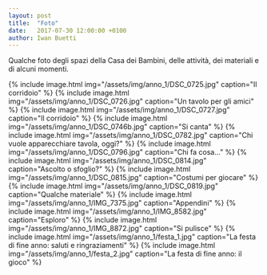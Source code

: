 ```yaml
---
layout: post
title:  "Foto"
date:   2017-07-30 12:00:00 +0100
author: Iwan Buetti
---
```


Qualche foto degli spazi della Casa dei Bambini, delle attività, dei materiali e di alcuni momenti.


{% include image.html img="/assets/img/anno_1/DSC_0725.jpg" caption="Il corridoio" %}
{% include image.html img="/assets/img/anno_1/DSC_0726.jpg" caption="Un tavolo per gli amici" %}
{% include image.html img="/assets/img/anno_1/DSC_0727.jpg" caption="Il corridoio" %}
{% include image.html img="/assets/img/anno_1/DSC_0746b.jpg" caption="Si canta" %}
{% include image.html img="/assets/img/anno_1/DSC_0782.jpg" caption="Chi vuole apparecchiare tavola, oggi?" %}
{% include image.html img="/assets/img/anno_1/DSC_0796.jpg" caption="Chi fa cosa..." %}
{% include image.html img="/assets/img/anno_1/DSC_0814.jpg" caption="Ascolto o sfoglio?" %}
{% include image.html img="/assets/img/anno_1/DSC_0815.jpg" caption="Costumi per giocare" %}
{% include image.html img="/assets/img/anno_1/DSC_0819.jpg" caption="Qualche materiale" %}
{% include image.html img="/assets/img/anno_1/IMG_7375.jpg" caption="Appendini" %}
{% include image.html img="/assets/img/anno_1/IMG_8582.jpg" caption="Esploro" %}
{% include image.html img="/assets/img/anno_1/IMG_8872.jpg" caption="Si pulisce" %}
{% include image.html img="/assets/img/anno_1/festa_1.jpg" caption="La festa di fine anno: saluti e ringraziamenti" %}
{% include image.html img="/assets/img/anno_1/festa_2.jpg" caption="La festa di fine anno: il gioco" %}
